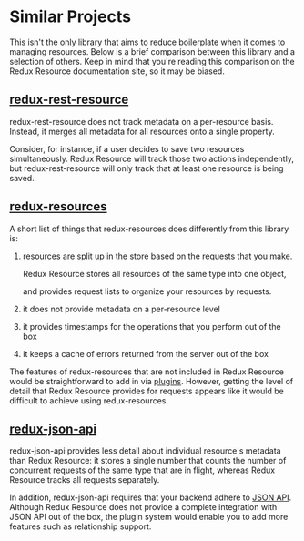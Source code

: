 # Similar Projects

This isn't the only library that aims to reduce boilerplate when it comes to managing resources. Below is a brief comparison between this library and a selection of others. Keep in mind that you're reading this comparison on the Redux Resource documentation site, so it may be biased.

## [redux-rest-resource](https://github.com/mgcrea/redux-rest-resource)

redux-rest-resource does not track metadata on a per-resource basis. Instead, it merges all metadata for all resources onto a single property.

Consider, for instance, if a user decides to save two resources simultaneously. Redux Resource will track those two actions independently, but redux-rest-resource will only track that at least one resource is being saved.

## [redux-resources](https://github.com/travisbloom/redux-resources)

A short list of things that redux-resources does differently from this library is:

1. resources are split up in the store based on the requests that you make.

   Redux Resource stores all resources of the same type into one object,

   and provides request lists to organize your resources by requests.

2. it does not provide metadata on a per-resource level
3. it provides timestamps for the operations that you perform out of the box
4. it keeps a cache of errors returned from the server out of the box

The features of redux-resources that are not included in Redux Resource would be straightforward to add in via [plugins](../other-guides/custom-action-types.md). However, getting the level of detail that Redux Resource provides for requests appears like it would be difficult to achieve using redux-resources.

## [redux-json-api](https://github.com/dixieio/redux-json-api)

redux-json-api provides less detail about individual resource's metadata than Redux Resource: it stores a single number that counts the number of concurrent requests of the same type that are in flight, whereas Redux Resource tracks all requests separately.

In addition, redux-json-api requires that your backend adhere to [JSON API](http://jsonapi.org/). Although Redux Resource does not provide a complete integration with JSON API out of the box, the plugin system would enable you to add more features such as relationship support.

